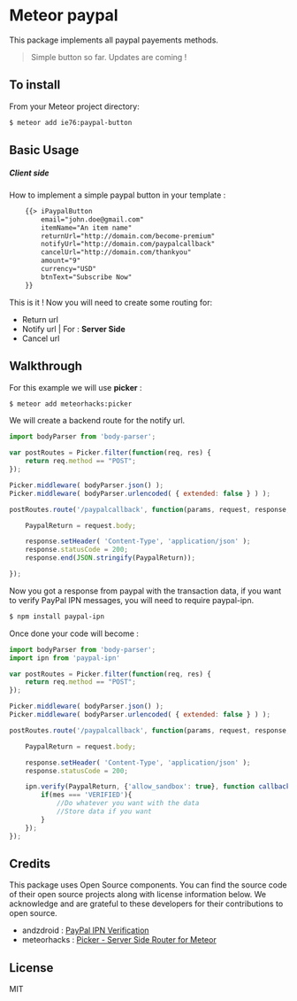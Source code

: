 # Meteor paypal
This package implements all paypal payements methods.
> Simple button so far. Updates are coming !
## To install
From your Meteor project directory:
```sh
$ meteor add ie76:paypal-button
```
## Basic Usage

##### Client side
How to implement a simple paypal button in your template :
```html
    {{> iPaypalButton
        email="john.doe@gmail.com"
        itemName="An item name"
        returnUrl="http://domain.com/become-premium"
        notifyUrl="http://domain.com/paypalcallback"
        cancelUrl="http://domain.com/thankyou"
        amount="9"
        currency="USD"
        btnText="Subscribe Now"
    }}
```
This is it ! Now you will need to create some routing for:
* Return url
* Notify url | For : **Server Side**
* Cancel url

## Walkthrough
For this example we will use __picker__ :
```sh
$ meteor add meteorhacks:picker
```
We will create a backend route for the notify url.
```js
import bodyParser from 'body-parser';

var postRoutes = Picker.filter(function(req, res) {
    return req.method == "POST";
});

Picker.middleware( bodyParser.json() );
Picker.middleware( bodyParser.urlencoded( { extended: false } ) );

postRoutes.route('/paypalcallback', function(params, request, response, next) {

    PaypalReturn = request.body;

    response.setHeader( 'Content-Type', 'application/json' );
    response.statusCode = 200;
    response.end(JSON.stringify(PaypalReturn));

});
```
Now you got a response from paypal with the transaction data, if you want to verify PayPal IPN messages, you will need to require paypal-ipn.
```sh
$ npm install paypal-ipn
```
Once done your code will become :
```js
import bodyParser from 'body-parser';
import ipn from 'paypal-ipn'

var postRoutes = Picker.filter(function(req, res) {
    return req.method == "POST";
});

Picker.middleware( bodyParser.json() );
Picker.middleware( bodyParser.urlencoded( { extended: false } ) );

postRoutes.route('/paypalcallback', function(params, request, response, next) {

    PaypalReturn = request.body;

    response.setHeader( 'Content-Type', 'application/json' );
    response.statusCode = 200;

    ipn.verify(PaypalReturn, {'allow_sandbox': true}, function callback(err, mes) {
        if(mes === 'VERIFIED'){
            //Do whatever you want with the data
            //Store data if you want
        }
    });
});

```

## Credits
This package uses Open Source components. You can find the source code of their open source projects along with license information below. We acknowledge and are grateful to these developers for their contributions to open source.

* andzdroid : [PayPal IPN Verification](https://github.com/andzdroid/paypal-ipn)
* meteorhacks : [Picker - Server Side Router for Meteor](https://github.com/meteorhacks/picker)


License
----

MIT
